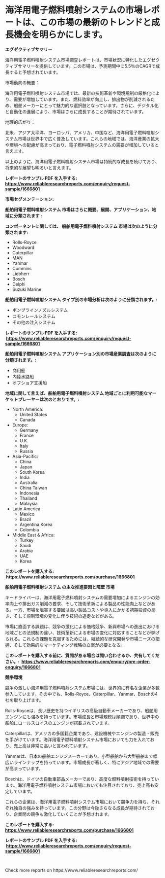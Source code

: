 <p><h1>海洋用電子燃料噴射システムの市場レポートは、この市場の最新のトレンドと成長機会を明らかにします。</h1></p><p><strong>エグゼクティブサマリー</strong></p>
<p><p>海洋用電子燃料噴射システム市場調査レポートは、市場状況に特化したエグゼクティブサマリーを提供しています。この市場は、予測期間中に5.5％のCAGRで成長すると予想されています。</p><p>市場動向の概要：</p><p>海洋用電子燃料噴射システム市場では、最新の技術革新や環境規制の厳格化により、需要が増加しています。また、燃料効率が向上し、排出物が削減されるため、船舶メーカーにとって魅力的な選択肢となっています。さらに、デジタル化と自動化の進展により、市場はさらに成長することが期待されています。</p><p>地理的広がり：</p><p>北米、アジア太平洋、ヨーロッパ、アメリカ、中国など、海洋用電子燃料噴射システム市場は世界中で広く普及しています。これらの地域では、海洋産業の拡大や環境への配慮が高まっており、電子燃料噴射システムの需要が増加していると言えます。</p><p>以上のように、海洋用電子燃料噴射システム市場は持続的な成長を続けており、将来的な展望も明るいと言えます。</p></p>
<p><strong>レポートのサンプル PDF を入手する: <a href="https://www.reliableresearchreports.com/enquiry/request-sample/1666801">https://www.reliableresearchreports.com/enquiry/request-sample/1666801</a></strong></p>
<p><strong>市場セグメンテーション:</strong></p>
<p><strong> 船舶用電子燃料噴射システム 市場はさらに概要、展開、アプリケーション、地域に分類されます :</strong></p>
<p><strong>コンポーネントに関しては、 船舶用電子燃料噴射システム 市場は次のように分類されます: &nbsp;</strong></p>
<p><ul><li>Rolls-Royce</li><li>Woodward</li><li>Caterpillar</li><li>MAN</li><li>Yanmar</li><li>Cummins</li><li>Liebherr</li><li>Bosch</li><li>Delphi</li><li>Suzuki Marine</li></ul></p>
<p><strong> 船舶用電子燃料噴射システム タイプ別の市場分析は次のように分類されます。:</strong></p>
<p><ul><li>ポンプラインノズルシステム</li><li>コモンレールシステム</li><li>その他の注入システム</li></ul></p>
<p><strong>レポートのサンプル PDF を入手する: &nbsp;<a href="https://www.reliableresearchreports.com/enquiry/request-sample/1666801">https://www.reliableresearchreports.com/enquiry/request-sample/1666801</a></strong></p>
<p><strong> 船舶用電子燃料噴射システム アプリケーション別の市場産業調査は次のように分類されます。:</strong></p>
<p><ul><li>商用船</li><li>内陸水路船</li><li>オフショア支援船</li></ul></p>
<p><strong>地域に関して言えば、船舶用電子燃料噴射システム 地域ごとに利用可能なマーケットプレーヤーは次のとおりです。:</strong></p>
<p><ul>
    <li>
        North America:
        <ul>
            <li>United States</li>
            <li>Canada</li>
        </ul>
    </li>
    <li>
        Europe:
        <ul>
            <li>Germany</li>
            <li>France</li>
            <li>U.K.</li>
            <li>Italy</li>
            <li>Russia</li>
        </ul>
    </li>
    <li>
        Asia-Pacific:
        <ul>
            <li>China</li>
            <li>Japan</li>
            <li>South Korea</li>
            <li>India</li>
            <li>Australia</li>
            <li>China Taiwan</li>
            <li>Indonesia</li>
            <li>Thailand</li>
            <li>Malaysia</li>
        </ul>
    </li>
    <li>
        Latin America:
        <ul>
            <li>Mexico</li>
            <li>Brazil</li>
            <li>Argentina Korea</li>
            <li>Colombia</li>
        </ul>
    </li>
    <li>
        Middle East & Africa:
        <ul>
            <li>Turkey</li>
            <li>Saudi</li>
            <li>Arabia</li>
            <li>UAE</li>
            <li>Korea</li>
        </ul>
    </li>
    </ul></p>
<p><strong>このレポートを購入する: &nbsp;<a href="https://www.reliableresearchreports.com/purchase/1666801">https://www.reliableresearchreports.com/purchase/1666801</a></strong></p>
<p><strong>船舶用電子燃料噴射システム の主な推進要因と障壁 市場</strong></p>
<p><p>キードライバーは、海洋用電子燃料噴射システムの需要増加によるエンジンの効率向上や排出ガス削減の要求、そして技術革新による製品の性能向上などがある。一方、市場を阻害する要因は高い製品コストや導入にかかる初期投資の高さ、そして規制環境の変化に伴う技術の追走などがある。</p><p>市場に直面する課題は、競争の激化による価格競争、新興市場への進出における地域ごとの法規制の違い、技術革新による市場の変化に対応することなどが挙げられる。これらの課題を克服するためには、継続的な研究開発や市場ニーズの把握、そして効果的なマーケティング戦略の立案が必要となる。</p></p>
<p><strong>このレポートを購入する前に、質問がある場合は問い合わせるか、共有してください。:&nbsp; <a href="https://www.reliableresearchreports.com/enquiry/pre-order-enquiry/1666801">https://www.reliableresearchreports.com/enquiry/pre-order-enquiry/1666801</a></strong></p>
<p><strong>競争環境</strong></p>
<p><p>競争の激しい海洋用電子燃料噴射システム市場には、世界的に有名な企業が多数参入しています。その中でも、Rolls-Royce、Caterpillar、Yanmar、Boschの4社を取り上げます。</p><p>Rolls-Royceは、長い歴史を持つイギリスの高級自動車メーカーであり、船舶用エンジンにも強みを持っています。市場成長と市場規模は順調であり、世界中の船舶にロールスロイスのエンジンが搭載されています。</p><p>Caterpillarは、アメリカの多国籍企業であり、建設機械やエンジンの製造・販売を手がけています。海洋用電子燃料噴射システム市場においても力を入れており、売上高は非常に高いと言われています。</p><p>Yanmarは、日本の船舶エンジンメーカーであり、小型船舶から大型船舶まで幅広いラインナップを持っています。市場成長が著しく、特にアジア地域での需要が高まっています。</p><p>Boschは、ドイツの自動車部品メーカーであり、高度な燃料噴射技術を持っています。海洋用電子燃料噴射システム市場においても注目されており、売上高も安定しています。</p><p>これらの企業は、海洋用電子燃料噴射システム市場において競争力を持ち、それぞれ独自の強みを持っています。この分野は今後さらなる成長が期待されており、企業間の競争も激化していくことが予想されます。</p></p>
<p><strong>このレポートを購入する: &nbsp; <a href="https://www.reliableresearchreports.com/purchase/1666801">https://www.reliableresearchreports.com/purchase/1666801</a></strong></p>
<p><strong>レポートのサンプル PDF を入手する: &nbsp;<a href="https://www.reliableresearchreports.com/enquiry/request-sample/1666801">https://www.reliableresearchreports.com/enquiry/request-sample/1666801</a></strong><strong></strong></p>
<p>&nbsp;</p>
<p>Check more reports on https://www.reliableresearchreports.com/</p>
